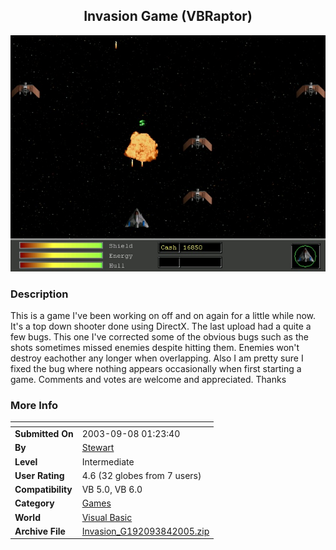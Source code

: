 ﻿<div align="center">

## Invasion Game \(VBRaptor\)

<img src="PIC2005841042136349.jpg">
</div>

### Description

This is a game I've been working on off and on again for a little while now. It's a top down shooter done using DirectX.  The last upload had a quite a few bugs. This one I've corrected some of the obvious bugs such as the shots sometimes missed enemies despite hitting them. Enemies won't destroy eachother any longer when overlapping. Also I am pretty sure I fixed the bug where nothing appears occasionally when first starting a game. Comments and votes are welcome and appreciated. Thanks
 
### More Info
 


<span>             |<span>
---                |---
**Submitted On**   |2003-09-08 01:23:40
**By**             |[Stewart](https://github.com/Planet-Source-Code/PSCIndex/blob/master/ByAuthor/stewart.md)
**Level**          |Intermediate
**User Rating**    |4.6 (32 globes from 7 users)
**Compatibility**  |VB 5\.0, VB 6\.0
**Category**       |[Games](https://github.com/Planet-Source-Code/PSCIndex/blob/master/ByCategory/games__1-38.md)
**World**          |[Visual Basic](https://github.com/Planet-Source-Code/PSCIndex/blob/master/ByWorld/visual-basic.md)
**Archive File**   |[Invasion\_G192093842005\.zip](https://github.com/Planet-Source-Code/stewart-invasion-game-vbraptor__1-62074/archive/master.zip)








